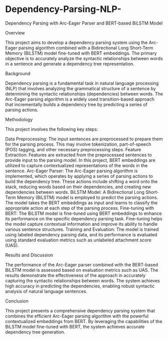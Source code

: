 # Dependency-Parsing-NLP-
Dependency Parsing with Arc-Eager Parser and BERT-based BiLSTM Model

Overview

This project aims to develop a dependency parsing system using the Arc-Eager parsing algorithm combined with a Bidirectional Long Short-Term 
Memory (BiLSTM) model fine-tuned with BERT embeddings. The primary objective is to accurately analyze the syntactic relationships between words 
in a sentence and generate a dependency tree representation.

Background

Dependency parsing is a fundamental task in natural language processing (NLP) that involves analyzing the grammatical structure of a sentence 
by determining the syntactic relationships (dependencies) between words. The Arc-Eager parsing algorithm is a widely used transition-based 
approach that incrementally builds a dependency tree by predicting a series of parsing actions.

Methodology

This project involves the following key steps:

Data Preprocessing: The input sentences are preprocessed to prepare them for the parsing process. This may involve tokenization, part-of-speech 
(POS) tagging, and other necessary preprocessing steps.
Feature Extraction: Features are extracted from the preprocessed sentences to provide input to the parsing model. In this project, 
BERT embeddings are utilized to capture contextualized representations of the words in the sentence.
Arc-Eager Parser: The Arc-Eager parsing algorithm is implemented, which operates by applying a series of parsing actions to build the dependency 
tree. These actions include shifting a word onto the stack, reducing words based on their dependencies, and creating new dependencies between
words.
BiLSTM Model: A Bidirectional Long Short-Term Memory (BiLSTM) model is employed to predict the parsing actions. The model takes the BERT 
embeddings as input and learns to classify the appropriate action at each step of the parsing process.
Fine-tuning with BERT: The BiLSTM model is fine-tuned using BERT embeddings to enhance its performance on the specific dependency parsing task. 
Fine-tuning helps the model capture contextual information and improve its ability to handle various sentence structures.
Training and Evaluation: The model is trained using labeled dependency parsing data, and its performance is evaluated using standard evaluation 
metrics such as unlabeled attachment score (UAS).

Results and Discussion

The performance of the Arc-Eager parser combined with the BERT-based BiLSTM model is assessed based on evaluation metrics such as UAS. 
The results demonstrate the effectiveness of the approach in accurately capturing the syntactic relationships between words. 
The system achieves high accuracy in predicting the dependencies, enabling robust syntactic analysis of natural language sentences.

Conclusion

This project presents a comprehensive dependency parsing system that combines the efficient Arc-Eager parsing algorithm with the powerful 
contextualized embeddings from BERT. By leveraging the capabilities of the BiLSTM model fine-tuned with BERT, the system achieves accurate 
dependency tree generation. 
